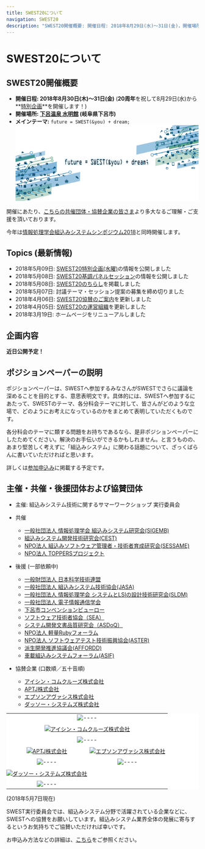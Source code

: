```yaml
---
title: SWEST20について
navigation: SWEST20
description: "SWEST20開催概要: 開催日程: 2018年8月29日(水)〜31日(金)，開催場所: 下呂温泉 水明館，メインテーマ:　future = SWEST(&you) + dream; 大学の研究者や学生、企業の技術者や管理者、その他、組込みシステムに関わる全ての人達が、徹底的に議論できる場を提供することを主な目的とした合宿型のワークショップです。"
---
```

# SWEST20について

## SWEST20開催概要

* **開催日程: 2018年8月30日(木)〜31日(金)** (**20周年**を祝して8月29日(水)から**[特別企画](./wednesday)**を開催します！)
* **開催場所: [下呂温泉 水明館](https://www.suimeikan.co.jp) (岐阜県下呂市)**
* **メインテーマ:** `future = SWEST(&you) + dream;`
![SWEST20メインテーマ](../images/swest20_theme.png)

開催にあたり、[こちらの共催団体・協賛企業の皆さま](#org)より多大なるご理解・ご支援を頂いております。

今年は[情報処理学会組込みシステムシンポジウム2018](http://www.sigemb.jp/ESS/)と同時開催します。

## Topics (最新情報)

* 2018年5月09日: [SWEST20特別企画(水曜)](./wednesday)の情報を公開しました
* 2018年5月08日: [SWEST20基調パネルセッション](./SWEST20/program/#panel)の情報を公開しました
* 2018年5月08日: [SWEST20のちらし](./guide#flyer)を掲載しました
* 2018年5月07日: 討議テーマ・セッション提案の募集を締め切りました
* 2018年4月06日: [SWEST20協賛のご案内](./sponsor)を更新しました
* 2018年4月05日: [SWEST20の運営組織](./about#swest-org)を更新しました
* 2018年3月19日: ホームページをリニューアルしました

## 企画内容

**近日公開予定！**

<!--
## 参加申し込み

**近日公開予定！**
-->

<!--
## セッション募集・テーマ募集

**近日公開予定！**
-->

## ポジションペーパーの説明

ポジションペーパーは、SWESTへ参加するみなさんがSWESTでさらに議論を深めることを目的とする、意思表明文です。具体的には、SWESTへ参加するにあたって、SWESTのテーマ、各分科会テーマに対して、皆さんがどのような立場で、どのようにお考えになっているのかをまとめて表明していただくものです。

各分科会のテーマに類する問題をお持ちであるなら、是非ポジションペーパーにしたためてください。解決のお手伝いができるかもしれません。と言うものの、あまり堅苦しく考えずに「組込みシステム」に関わる話題について、ざっくばらんに書いていただければと思います。

詳しくは[参加申込み](regist/)に掲載する予定です。

<a name="org"></a>

## 主催・共催・後援団体および協賛団体

* 主催: 組込みシステム技術に関するサマーワークショップ 実行委員会

* 共催
  * [一般社団法人 情報処理学会 組込みシステム研究会(SIGEMB)](http://www.sigemb.jp/)
  * [組込みシステム開発技術研究会(CEST)](http://www.ertl.jp/CEST/)
  * [NPO法人 組込みソフトウェア管理者・技術者育成研究会(SESSAME)](http://www.sessame.jp/)
  * [NPO法人 TOPPERSプロジェクト](http://toppers.jp/)

* 後援 (一部依頼中)
  * [一般財団法人 日本科学技術連盟](http://www.juse.or.jp/)
  * [一般社団法人 組込みシステム技術協会(JASA)](http://www.jasa.or.jp/TOP/)
  * [一般社団法人 情報処理学会 システムとLSIの設計技術研究会(SLDM)](http://www.sig-sldm.org/)
  * [一般社団法人 電子情報通信学会](http://www.ieice.org/jpn/)
  * [下呂市コンベンションビューロー](http://hida-gero.jp/)
  * [ソフトウェア技術者協会（SEA）](http://sea.jp/)
  * [システム開発文書品質研究会（ASDoQ）](https://asdoq.jp/)
  * [NPO法人 軽量Rubyフォーラム](http://forum.mruby.org/)
  * [NPO法人 ソフトウェアテスト技術振興協会(ASTER)](http://aster.or.jp/)
  * [派生開発推進協議会(AFFORDD)](http://affordd.jp/)
  * [車載組込みシステムフォーラム(ASIF)](http://www.as-if.jp/)

* 協賛企業 (口数順／五十音順)
  * [アイシン・コムクルーズ株式会社](https://www.aisin-comcruise.com/)
  * [APTJ株式会社](http://www.aptj.co.jp/)
  * [エプソンアヴァシス株式会社](http://avasys.jp/)
  * [ダッソー・システムズ株式会社](https://www.3ds.com/ja/)


<!-- ロゴ画像 -->
<TABLE width="100%" style="width:100%; background-color:#ffffff; text-align:center; border-style:none;">
<!-- <hr/> -->
<TR style="border-style:none"><TD colspan=2 width="100%" style="border-style:none; text-align:center; ">
<IMG alt="----" style="border-radius: none; box-shadow: none; " src="https://swest.toppers.jp/company/gradation440.png" />
</TD></TR>

<!-- 2口協賛 -->
<!-- readme
widthは見た目の面積がだいたい同じになるように調整する
最大でも440pxとする
-->
<TR style="border-style:none"><TD colspan=2 width="100%" style="padding:8px 0 8px; border-style:none; text-align:center; ">
<a href="https://www.aisin-comcruise.com/" target="_blank"><img style="width: 260px; border-radius: none; box-shadow: none; " src="https://swest.toppers.jp/company/aisin.jpg" alt="アイシン・コムクルーズ株式会社"></a>
</TD></TR>
<TR style="border-style:none"><TD colspan=2 width="100%" style="border-style:none; text-align:center; ">
<IMG alt="----" style="border-radius: none; box-shadow: none; " src="https://swest.toppers.jp/company/gradation440.png" />
</TD></TR>


<!-- 1口協賛 -->
<!-- readme
widthは見た目の面積がだいたい同じになるように調整する
最大でも200pxとする
-->
<TR style="border-style:none;">

<TR style="border-style:none;">
<TD width="50%" style="padding:8px 0 8px; border-style:none; text-align:center;">
<a href="http://www.aptj.co.jp/" target="_blank"><img style="width:200px; border-radius: none; box-shadow: none; " src="https://swest.toppers.jp/company/APTJ_logo.jpg" alt="APTJ株式会社" /></a>
</TD>
<TD width="50%" style="padding:8px 0 8px; border-style:none; text-align:center;">
<a href="http://avasys.jp/" target="_blank"><img style="width:200px; border-radius: none; box-shadow: none; " src="https://swest.toppers.jp/company/avasys.png" alt="エプソンアヴァシス株式会社" /></a>
</TD>

</TR><TR style="border-style:none">
<TD width="50%" style="border-style:none; text-align:center;"><IMG alt="----" src="https://swest.toppers.jp/company/gradation200.png" style="border-radius: none; box-shadow: none; " /></TD>
<TD width="50%" style="border-style:none; text-align:center;"><IMG alt="----" src="https://swest.toppers.jp/company/gradation200.png" style="border-radius: none; box-shadow: none; " /></TD>
</TR>

<TR style="border-style:none;">
<TD width="50%" style="padding:8px 0 8px; border-style:none; text-align:center;">
<a href="https://www.3ds.com/ja/" target="_blank"><img style="width:200px; border-radius: none; box-shadow: none; " src="https://swest.toppers.jp/company/dassault.jpg" alt="ダッソー・システムズ株式会社" /></a>
</TD>
<TD width="50%" style="padding:8px 0 8px; border-style:none; text-align:center;">
</TD>

</TR><TR style="border-style:none">
<TD width="50%" style="border-style:none; text-align:center;"><IMG alt="----" src="https://swest.toppers.jp/company/gradation200.png" style="border-radius: none; box-shadow: none; " /></TD>
</TR>

</TR>
</TABLE>


(2018年5月7日現在)

SWEST実行委員会では、組込みシステム分野で活躍されている企業などに、SWESTへの協賛をお願いしています。組込みシステム業界全体の発展に寄与するというお気持ちでご協賛いただければ幸いです。

お申込み方法などの詳細は、[こちら](../sponsor)をご参照ください。

